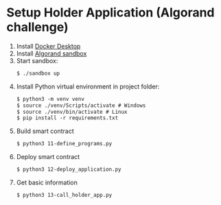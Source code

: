 # Setup Holder Application (Algorand challenge)

1. Install [Docker Desktop](https://www.docker.com/products/docker-desktop)
2. Install [Algorand sandbox](https://github.com/algorand/sandbox)
3. Start sandbox:
    ```txt
    $ ./sandbox up
    ```
4. Install Python virtual environment in project folder:
    ```txt
    $ python3 -m venv venv
    $ source ./venv/Scripts/activate # Windows
    $ source ./venv/bin/activate # Linux
    $ pip install -r requirements.txt
    ```
5. Build smart contract
    ```txt
    $ python3 11-define_programs.py
    ```
6. Deploy smart contract
    ```txt
    $ python3 12-deploy_application.py
    ```
7. Get basic information
    ```txt
    $ python3 13-call_holder_app.py
    ```